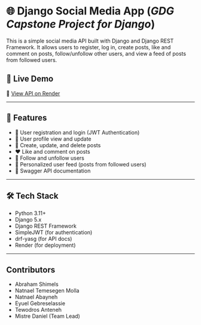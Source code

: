 # 🌐 Django Social Media App (*GDG Capstone Project for Django*)

This is a simple social media API built with Django and Django REST Framework. It allows users to register, log in, create posts, like and comment on posts, follow/unfollow other users, and view a feed of posts from followed users.

## 🚀 Live Demo

🔗 [View API on Render](https://django-social-media.onrender.com/)  


---

## 📌 Features

- 🔐 User registration and login (JWT Authentication)
- 🧾 User profile view and update
- 📝 Create, update, and delete posts
- ❤️ Like and comment on posts
- 👥 Follow and unfollow users
- 📰 Personalized user feed (posts from followed users)
- 📄 Swagger API documentation

---

## 🛠️ Tech Stack

- Python 3.11+
- Django 5.x
- Django REST Framework
- SimpleJWT (for authentication)
- drf-yasg (for API docs)
- Render (for deployment)

---

## Contributors

- Abraham Shimels
- Natnael Temesegen Molla
- Natnael Abayneh
- Eyuel Gebreselassie
- Tewodros Anteneh
- Mistre Daniel (Team Lead)
